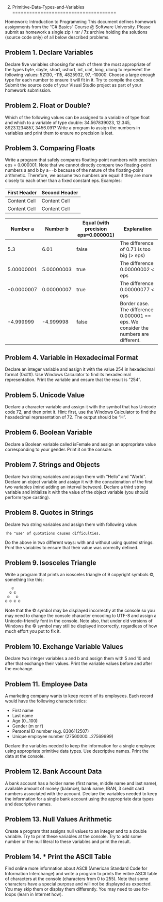 2. Primitive-Data-Types-and-Variables
=====================================

Homework: Introduction to Programming
This document defines homework assignments from the “C# Basics“ Course @ Software University. Please submit as homework a single zip / rar / 7z archive holding the solutions (source code only) of all below described problems.

Problem 1.	Declare Variables
------
Declare five variables choosing for each of them the most appropriate of the types byte, sbyte, short, ushort, int, uint, long, ulong to represent the following values: 52130, -115, 4825932, 97, -10000. Choose a large enough type for each number to ensure it will fit in it. Try to compile the code. Submit the source code of your Visual Studio project as part of your homework submission.

Problem 2.	Float or Double?
------
Which of the following values can be assigned to a variable of type float and which to a variable of type double: 34.567839023, 12.345, 8923.1234857, 3456.091? Write a program to assign the numbers in variables and print them to ensure no precision is lost.

Problem 3.	Comparing Floats
------
Write a program that safely compares floating-point numbers with precision eps = 0.000001. Note that we cannot directly compare two floating-point numbers a and b by a==b because of the nature of the floating-point arithmetic. Therefore, we assume two numbers are equal if they are more closely to each other than a fixed constant eps. Examples:

First Header  | Second Header
------------- | -------------
Content Cell  | Content Cell
Content Cell  | Content Cell



Number a	| Number b |	Equal (with precision eps=0.000001) |	Explanation 
------------- | ------------- | ------------- | -------------
5.3	|6.01	|false	|The difference of 0.71 is too big (> eps)
5.00000001	|5.00000003	|true	|The difference 0.00000002 < eps
-0.0000007	|0.00000007	|true	|The difference 0.00000077 < eps
-4.999999	|-4.999998	|false	|Border case. The difference 0.000001 == eps. We consider the numbers are different.

Problem 4.	Variable in Hexadecimal Format
------
Declare an integer variable and assign it with the value 254 in hexadecimal format (0x##). Use Windows Calculator to find its hexadecimal representation. Print the variable and ensure that the result is “254”.

Problem 5.	Unicode Value
------
Declare a character variable and assign it with the symbol that has Unicode code 72, and then print it. Hint: first, use the Windows Calculator to find the hexadecimal representation of 72. The output should be “H”.

Problem 6.	Boolean Variable
------
Declare a Boolean variable called isFemale and assign an appropriate value corresponding to your gender. Print it on the console.

Problem 7.	Strings and Objects
------
Declare two string variables and assign them with “Hello” and “World”. Declare an object variable and assign it with the concatenation of the first two variables (mind adding an interval between). Declare a third string variable and initialize it with the value of the object variable (you should perform type casting).

Problem 8.	Quotes in Strings
------
Declare two string variables and assign them with following value:
```
The "use" of quotations causes difficulties.
```
Do the above in two different ways: with and without using quoted strings. Print the variables to ensure that their value was correctly defined.

Problem 9.	Isosceles Triangle
------
Write a program that prints an isosceles triangle of 9 copyright symbols ©, something like this:
```
   ©
  © ©
 ©   ©
© © © ©
```
Note that the © symbol may be displayed incorrectly at the console so you may need to change the console character encoding to UTF-8 and assign a Unicode-friendly font in the console. Note also, that under old versions of Windows the © symbol may still be displayed incorrectly, regardless of how much effort you put to fix it.

Problem 10.	Exchange Variable Values
------
Declare two integer variables a and b and assign them with 5 and 10 and after that exchange their values. Print the variable values before and after the exchange.

Problem 11.	Employee Data
------
A marketing company wants to keep record of its employees. Each record would have the following characteristics:
* First name
* Last name
* Age (0...100)
* Gender (m or f)
* Personal ID number (e.g. 8306112507)
* Unique employee number (27560000…27569999)

Declare the variables needed to keep the information for a single employee using appropriate primitive data types. Use descriptive names. Print the data at the console.

Problem 12.	Bank Account Data
------
A bank account has a holder name (first name, middle name and last name), available amount of money (balance), bank name, IBAN, 3 credit card numbers associated with the account. Declare the variables needed to keep the information for a single bank account using the appropriate data types and descriptive names.

Problem 13.	Null Values Arithmetic
------
Create a program that assigns null values to an integer and to a double variable. Try to print these variables at the console. Try to add some number or the null literal to these variables and print the result.

Problem 14.	* Print the ASCII Table
------
Find online more information about ASCII (American Standard Code for Information Interchange) and write a program to prints the entire ASCII table of characters at the console (characters from 0 to 255). Note that some characters have a special purpose and will not be displayed as expected. You may skip them or display them differently. You may need to use for-loops (learn in Internet how).

